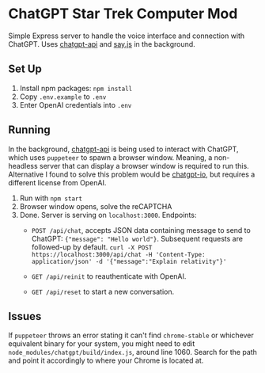 # ChatGPT Star Trek Computer Mod

Simple Express server to handle the voice interface and connection with ChatGPT. Uses [chatgpt-api](https://github.com/transitive-bullshit/chatgpt-api) and [say.js](https://github.com/Marak/say.js) in the background.

## Set Up

1. Install npm packages: `npm install`
2. Copy `.env.example` to `.env`
3. Enter OpenAI credentials into `.env`

## Running

In the background, [chatgpt-api](https://github.com/transitive-bullshit/chatgpt-api) is being used to interact with ChatGPT, which uses `puppeteer` to spawn a browser window. Meaning, a non-headless server that can display a browser window is required to run this. Alternative I found to solve this problem would be [chatgpt-io](https://github.com/PawanOsman/chatgpt-io), but requires a different license from OpenAI.

1. Run with `npm start`
2. Browser window opens, solve the reCAPTCHA
3. Done. Server is serving on `localhost:3000`. Endpoints:
    * `POST /api/chat`, accepts JSON data containing message to send to ChatGPT: `{"message": "Hello world"}`. Subsequent requests are followed-up by default.
    `curl -X POST https://localhost:3000/api/chat -H 'Content-Type: application/json' -d '{"message":"Explain relativity"}'`

    * `GET /api/reinit` to reauthenticate with OpenAI.
    * `GET /api/reset` to start a new conversation.

## Issues

If `puppeteer` throws an error stating it can't find `chrome-stable` or whichever equivalent binary for your system, you might need to edit `node_modules/chatgpt/build/index.js`, around line 1060. Search for the path and point it accordingly to where your Chrome is located at.


